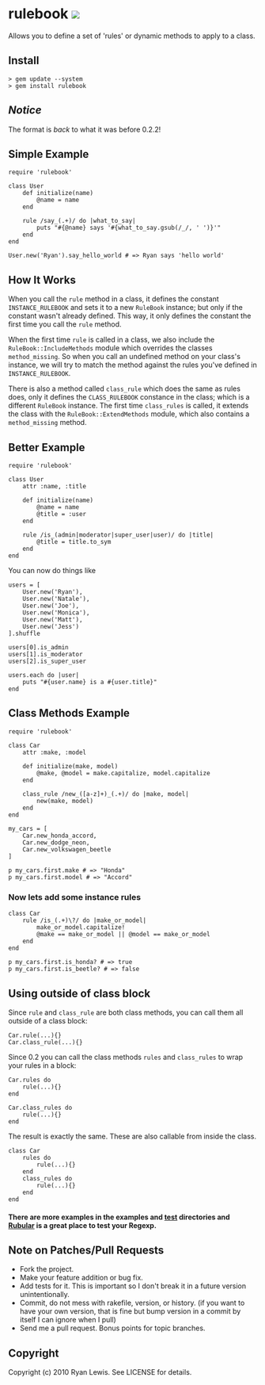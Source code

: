 # rulebook ![](http://stillmaintained.com/c00lryguy/rulebook.png)

Allows you to define a set of 'rules' or dynamic methods to apply to a class.

## Install

    > gem update --system
    > gem install rulebook

## _Notice_

The format is _back_ to what it was before 0.2.2!

## Simple Example

    require 'rulebook'
    
    class User
        def initialize(name)
            @name = name
        end
        
        rule /say_(.+)/ do |what_to_say|
            puts "#{@name} says '#{what_to_say.gsub(/_/, ' ')}'"
        end
    end
    
    User.new('Ryan').say_hello_world # => Ryan says 'hello world'

## How It Works

When you call the `rule` method in a class, it defines the constant `INSTANCE_RULEBOOK` and sets it to a new `RuleBook` instance; but only if the constant wasn't already defined. This way, it only defines the constant the first time you call the `rule` method.

When the first time `rule` is called in a class, we also include the `RuleBook::IncludeMethods` module which overrides the classes `method_missing`. So when you call an undefined method on your class's instance, we will try to match the method against the rules you've defined in `INSTANCE_RULEBOOK`.

There is also a method called `class_rule` which does the same as rules does, only it defines the `CLASS_RULEBOOK` constance in the class; which is a different `RuleBook` instance. The first time `class_rules` is called, it extends the class with the `RuleBook::ExtendMethods` module, which also contains a `method_missing` method.

## Better Example

    require 'rulebook'
    
    class User
        attr :name, :title
        
        def initialize(name)
            @name = name
            @title = :user
        end
        
        rule /is_(admin|moderator|super_user|user)/ do |title|
            @title = title.to_sym
        end
    end
    
You can now do things like

    users = [
        User.new('Ryan'),
        User.new('Natale'),
        User.new('Joe'),
        User.new('Monica'),
        User.new('Matt'),
        User.new('Jess')
    ].shuffle
    
    users[0].is_admin
    users[1].is_moderator
    users[2].is_super_user
    
    users.each do |user|
        puts "#{user.name} is a #{user.title}"
    end

## Class Methods Example

    require 'rulebook'
    
    class Car
        attr :make, :model
        
        def initialize(make, model)
            @make, @model = make.capitalize, model.capitalize
        end
        
        class_rule /new_([a-z]+)_(.+)/ do |make, model|
            new(make, model)
        end
    end
    
    my_cars = [
        Car.new_honda_accord,
        Car.new_dodge_neon,
        Car.new_volkswagen_beetle
    ]
    
    p my_cars.first.make # => "Honda"
    p my_cars.first.model # => "Accord"

### Now lets add some instance rules

    class Car
        rule /is_(.+)\?/ do |make_or_model|
            make_or_model.capitalize!
            @make == make_or_model || @model == make_or_model
        end
    end

    p my_cars.first.is_honda? # => true
    p my_cars.first.is_beetle? # => false

## Using outside of class block

Since `rule` and `class_rule` are both class methods,
you can call them all outside of a class block:

    Car.rule(...){}
    Car.class_rule(...){}

Since 0.2 you can call the class methods `rules` and `class_rules` to wrap your rules in a block:

    Car.rules do
        rule(...){}
    end
    
    Car.class_rules do
        rule(...){}
    end
    
The result is exactly the same. These are also callable from inside the class.

    class Car
        rules do
            rule(...){}
        end
        class_rules do
            rule(...){}
        end
    end

#### There are more examples in the examples and [test][1] directories and [Rubular][2] is a great place to test your Regexp.

## Note on Patches/Pull Requests
 
* Fork the project.
* Make your feature addition or bug fix.
* Add tests for it. This is important so I don't break it in a
  future version unintentionally.
* Commit, do not mess with rakefile, version, or history.
  (if you want to have your own version, that is fine but bump version in a commit by itself I can ignore when I pull)
* Send me a pull request. Bonus points for topic branches.

## Copyright

Copyright (c) 2010 Ryan Lewis. See LICENSE for details.


[1]: http://github.com/c00lryguy/rulebook/tree/master/test/
[2]: http://rubular.com/